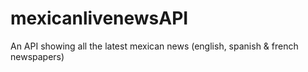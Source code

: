 # mexicanlivenewsAPI
An API showing all the latest mexican news (english, spanish &amp; french newspapers) 

